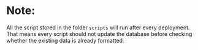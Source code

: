 # Note:

All the script stored in the folder `scripts` will run after every deployment. That means every script should not update the database before checking whether the existing data is already formatted.
